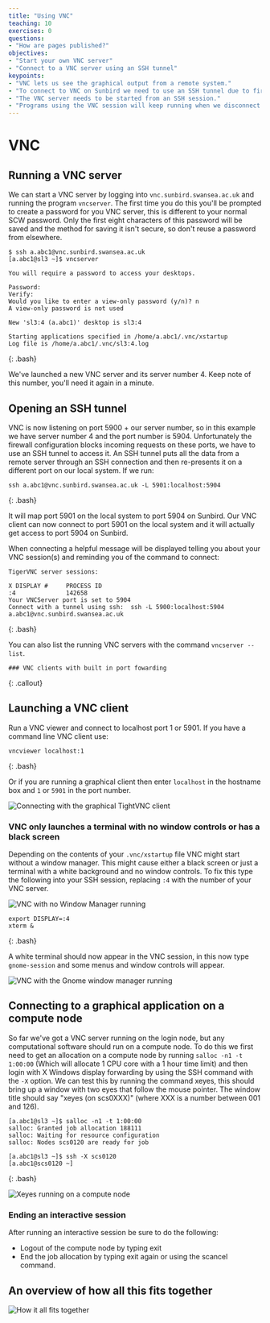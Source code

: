 ```yaml
---
title: "Using VNC"
teaching: 10
exercises: 0
questions:
- "How are pages published?"
objectives:
- "Start your own VNC server"
- "Connect to a VNC server using an SSH tunnel"
keypoints:
- "VNC lets us see the graphical output from a remote system."
- "To connect to VNC on Sunbird we need to use an SSH tunnel due to firewall restrictions."
- "The VNC server needs to be started from an SSH session."
- "Programs using the VNC session will keep running when we disconnect."
---
```



# VNC

## Running a VNC server

We can start a VNC server by logging into `vnc.sunbird.swansea.ac.uk` and running the program `vncserver`. The first time you do this you'll be prompted to create a password for you VNC server, this is different to your normal SCW password. Only the first eight characters of this password will be saved and the method for saving it isn't secure, so don't reuse a password from elsewhere. 

~~~
$ ssh a.abc1@vnc.sunbird.swansea.ac.uk
[a.abc1@sl3 ~]$ vncserver

You will require a password to access your desktops.

Password:
Verify:
Would you like to enter a view-only password (y/n)? n
A view-only password is not used

New 'sl3:4 (a.abc1)' desktop is sl3:4

Starting applications specified in /home/a.abc1/.vnc/xstartup
Log file is /home/a.abc1/.vnc/sl3:4.log
~~~
{: .bash}

We've launched a new VNC server and its server number 4. Keep note of this number, you'll need it again in a minute.

## Opening an SSH tunnel

VNC is now listening on port 5900 + our server number, so in this example we have server number 4 and the port number is 5904. Unfortunately the firewall configuration blocks incoming requests on these ports, we have to use an SSH tunnel to access it. An SSH tunnel puts all the data from a remote server through an SSH connection and then re-presents it on a different port on our local system. If we run:

~~~
ssh a.abc1@vnc.sunbird.swansea.ac.uk -L 5901:localhost:5904
~~~
{: .bash}

It will map port 5901 on the local system to port 5904 on Sunbird. Our VNC client can now connect to port 5901 on the local system and it will actually get access to port 5904 on Sunbird.

When connecting a helpful message will be displayed telling you about your VNC session(s) and reminding you of the command to connect:

~~~
TigerVNC server sessions:

X DISPLAY #     PROCESS ID
:4              142658
Your VNCServer port is set to 5904
Connect with a tunnel using ssh:  ssh -L 5900:localhost:5904 a.abc1@vnc.sunbird.swansea.ac.uk
~~~
{: .bash}

You can also list the running VNC servers with the command `vncserver --list`.

~~~
### VNC clients with built in port fowarding
~~~
{: .callout}

## Launching a VNC client

Run a VNC viewer and connect to localhost port 1 or 5901. If you have a command line VNC client use:

~~~
vncviewer localhost:1
~~~
{: .bash}

Or if you are running a graphical client then enter `localhost` in the hostname box and `1` or `5901` in the port number. 

![Connecting with the graphical TightVNC client](../fig/vnc_connect.png)

### VNC only launches a terminal with no window controls or has a black screen

Depending on the contents of your `.vnc/xstartup` file VNC might start without a window manager. This might cause either a black screen or just a terminal with a white background and no window controls. To fix this type the following into your SSH session, replacing `:4` with the number of your VNC server. 

![VNC with no Window Manager running](../fig/vnc_no_wm.png)

~~~
export DISPLAY=:4
xterm &
~~~
{: .bash}

A white terminal should now appear in the VNC session, in this now type `gnome-session` and some menus and window controls will appear. 

![VNC with the Gnome window manager running](../fig/vnc_gnome.png)


## Connecting to a graphical application on a compute node

So far we've got a VNC server running on the login node, but any computational software should run on a compute node. To do this we first need to get an allocation on a compute node by running `salloc -n1 -t 1:00:00` (Which will allocate 1 CPU core with a 1 hour time limit) and then login with X Windows display forwarding by using the SSH command with the `-X` option. We can test this by running the command xeyes, this should bring up a window with two eyes that follow the mouse pointer. The window title should say "xeyes (on scs0XXX)" (where XXX is a number between 001 and 126).

~~~
[a.abc1@sl3 ~]$ salloc -n1 -t 1:00:00
salloc: Granted job allocation 188111
salloc: Waiting for resource configuration
salloc: Nodes scs0120 are ready for job

[a.abc1@sl3 ~]$ ssh -X scs0120
[a.abc1@scs0120 ~]
~~~
{: .bash}

![Xeyes running on a compute node](../fig/xeyes.png)

### Ending an interactive session

After running an interactive session be sure to do the following:

- Logout of the compute node by typing exit
- End the job allocation by typing exit again or using the scancel command.

## An overview of how all this fits together
![How it all fits together](../fig/vnc_diagram.png)

